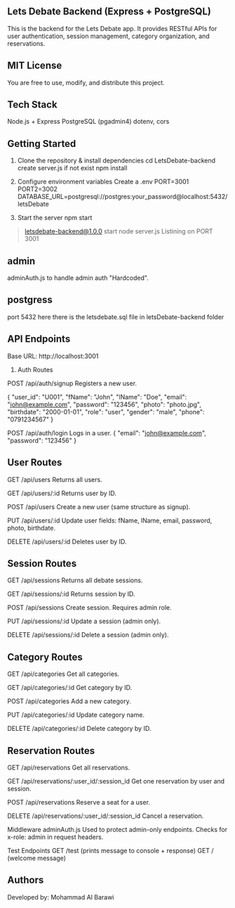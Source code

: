 ## Lets Debate Backend (Express + PostgreSQL)
This is the backend for the Lets Debate app. It provides RESTful APIs for user authentication, session management, category organization, and reservations.

## MIT License
You are free to use, modify, and distribute this project.

## Tech Stack
Node.js + Express
PostgreSQL (pgadmin4)
dotenv, cors

## Getting Started
1. Clone the repository & install dependencies
cd LetsDebate-backend
create server.js if not exist
npm install

2. Configure environment variables
Create a .env
PORT=3001
PORT2=3002
DATABASE_URL=postgresql://postgres:your_password@localhost:5432/letsDebate

3. Start the server
npm start
> letsdebate-backend@1.0.0 start
> node server.js
Listining on PORT 3001
## admin
adminAuth.js to handle admin auth "Hardcoded".
## postgress 
port 5432
here there is the letsdebate.sql file in letsDebate-backend folder
## API Endpoints
Base URL: http://localhost:3001

1. Auth Routes

POST /api/auth/signup
Registers a new user.

{
  "user_id": "U001",
  "fName": "John",
  "lName": "Doe",
  "email": "john@example.com",
  "password": "123456",
  "photo": "photo.jpg",
  "birthdate": "2000-01-01",
  "role": "user",
  "gender": "male",
  "phone": "0791234567"
}


POST /api/auth/login
Logs in a user.
{
  "email": "john@example.com",
  "password": "123456"
}

## User Routes
GET /api/users
Returns all users.

GET /api/users/:id
Returns user by ID.

POST /api/users
Create a new user (same structure as signup).

PUT /api/users/:id
Update user fields: fName, lName, email, password, photo, birthdate.

DELETE /api/users/:id
Deletes user by ID.

## Session Routes
GET /api/sessions
Returns all debate sessions.

GET /api/sessions/:id
Returns session by ID.

POST /api/sessions
Create session. Requires admin role.

PUT /api/sessions/:id
Update a session (admin only).

DELETE /api/sessions/:id
Delete a session (admin only).

## Category Routes
GET /api/categories
Get all categories.

GET /api/categories/:id
Get category by ID.

POST /api/categories
Add a new category.

PUT /api/categories/:id
Update category name.

DELETE /api/categories/:id
Delete category by ID.

## Reservation Routes
GET /api/reservations
Get all reservations.

GET /api/reservations/:user_id/:session_id
Get one reservation by user and session.

POST /api/reservations
Reserve a seat for a user.

DELETE /api/reservations/:user_id/:session_id
Cancel a reservation.

Middleware
adminAuth.js
Used to protect admin-only endpoints.
Checks for x-role: admin in request headers.

Test Endpoints
GET /test  (prints message to console + response)
GET /  (welcome message)

## Authors
Developed by: Mohammad Al Barawi